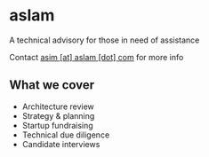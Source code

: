 # aslam

A technical advisory for those in need of assistance

Contact [asim [at] aslam [dot] com](mailto:asim@aslam.com) for more info

## What we cover

- Architecture review
- Strategy & planning
- Startup fundraising
- Technical due diligence
- Candidate interviews
